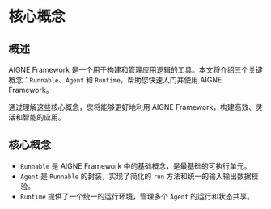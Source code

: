 # 核心概念

## 概述

AIGNE Framework 是一个用于构建和管理应用逻辑的工具。本文将介绍三个关键概念：`Runnable`、`Agent` 和 `Runtime`，帮助您快速入门并使用 AIGNE Framework。

通过理解这些核心概念，您将能够更好地利用 AIGNE Framework，构建高效、灵活和智能的应用。

## 核心概念

- `Runnable` 是 AIGNE Framework 中的基础概念，是最基础的可执行单元。
- `Agent` 是 `Runnable` 的封装，实现了简化的 `run` 方法和统一的输入输出数据校验。
- `Runtime` 提供了一个统一的运行环境，管理多个 `Agent` 的运行和状态共享。
